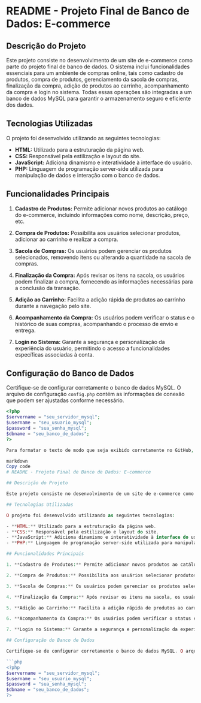 # README - Projeto Final de Banco de Dados: E-commerce

## Descrição do Projeto

Este projeto consiste no desenvolvimento de um site de e-commerce como parte do projeto final de banco de dados. O sistema inclui funcionalidades essenciais para um ambiente de compras online, tais como cadastro de produtos, compra de produtos, gerenciamento da sacola de compras, finalização da compra, adição de produtos ao carrinho, acompanhamento da compra e login no sistema. Todas essas operações são integradas a um banco de dados MySQL para garantir o armazenamento seguro e eficiente dos dados.

## Tecnologias Utilizadas

O projeto foi desenvolvido utilizando as seguintes tecnologias:

- **HTML:** Utilizado para a estruturação da página web.
- **CSS:** Responsável pela estilização e layout do site.
- **JavaScript:** Adiciona dinamismo e interatividade à interface do usuário.
- **PHP:** Linguagem de programação server-side utilizada para manipulação de dados e interação com o banco de dados.

## Funcionalidades Principais

1. **Cadastro de Produtos:** Permite adicionar novos produtos ao catálogo do e-commerce, incluindo informações como nome, descrição, preço, etc.

2. **Compra de Produtos:** Possibilita aos usuários selecionar produtos, adicionar ao carrinho e realizar a compra.

3. **Sacola de Compras:** Os usuários podem gerenciar os produtos selecionados, removendo itens ou alterando a quantidade na sacola de compras.

4. **Finalização da Compra:** Após revisar os itens na sacola, os usuários podem finalizar a compra, fornecendo as informações necessárias para a conclusão da transação.

5. **Adição ao Carrinho:** Facilita a adição rápida de produtos ao carrinho durante a navegação pelo site.

6. **Acompanhamento da Compra:** Os usuários podem verificar o status e o histórico de suas compras, acompanhando o processo de envio e entrega.

7. **Login no Sistema:** Garante a segurança e personalização da experiência do usuário, permitindo o acesso a funcionalidades específicas associadas à conta.

## Configuração do Banco de Dados

Certifique-se de configurar corretamente o banco de dados MySQL. O arquivo de configuração `config.php` contém as informações de conexão que podem ser ajustadas conforme necessário.

```php
<?php
$servername = "seu_servidor_mysql";
$username = "seu_usuario_mysql";
$password = "sua_senha_mysql";
$dbname = "seu_banco_de_dados";
?>

Para formatar o texto de modo que seja exibido corretamente no GitHub, você deve usar a linguagem de marcação Markdown no arquivo README.md. Aqui está uma versão ajustada do seu README utilizando a sintaxe Markdown:

markdown
Copy code
# README - Projeto Final de Banco de Dados: E-commerce

## Descrição do Projeto

Este projeto consiste no desenvolvimento de um site de e-commerce como parte do projeto final de banco de dados. O sistema inclui funcionalidades essenciais para um ambiente de compras online, tais como cadastro de produtos, compra de produtos, gerenciamento da sacola de compras, finalização da compra, adição de produtos ao carrinho, acompanhamento da compra e login no sistema. Todas essas operações são integradas a um banco de dados MySQL para garantir o armazenamento seguro e eficiente dos dados.

## Tecnologias Utilizadas

O projeto foi desenvolvido utilizando as seguintes tecnologias:

- **HTML:** Utilizado para a estruturação da página web.
- **CSS:** Responsável pela estilização e layout do site.
- **JavaScript:** Adiciona dinamismo e interatividade à interface do usuário.
- **PHP:** Linguagem de programação server-side utilizada para manipulação de dados e interação com o banco de dados.

## Funcionalidades Principais

1. **Cadastro de Produtos:** Permite adicionar novos produtos ao catálogo do e-commerce, incluindo informações como nome, descrição, preço, etc.

2. **Compra de Produtos:** Possibilita aos usuários selecionar produtos, adicionar ao carrinho e realizar a compra.

3. **Sacola de Compras:** Os usuários podem gerenciar os produtos selecionados, removendo itens ou alterando a quantidade na sacola de compras.

4. **Finalização da Compra:** Após revisar os itens na sacola, os usuários podem finalizar a compra, fornecendo as informações necessárias para a conclusão da transação.

5. **Adição ao Carrinho:** Facilita a adição rápida de produtos ao carrinho durante a navegação pelo site.

6. **Acompanhamento da Compra:** Os usuários podem verificar o status e o histórico de suas compras, acompanhando o processo de envio e entrega.

7. **Login no Sistema:** Garante a segurança e personalização da experiência do usuário, permitindo o acesso a funcionalidades específicas associadas à conta.

## Configuração do Banco de Dados

Certifique-se de configurar corretamente o banco de dados MySQL. O arquivo de configuração `config.php` contém as informações de conexão que podem ser ajustadas conforme necessário.

```php
<?php
$servername = "seu_servidor_mysql";
$username = "seu_usuario_mysql";
$password = "sua_senha_mysql";
$dbname = "seu_banco_de_dados";
?>
